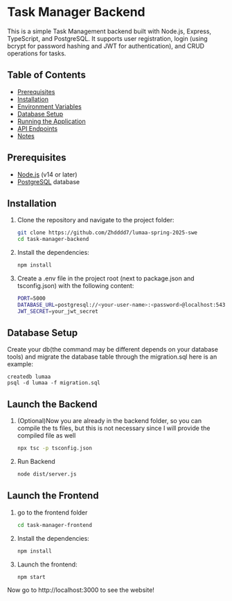 # Task Manager Backend

This is a simple Task Management backend built with Node.js, Express, TypeScript, and PostgreSQL. It supports user registration, login (using bcrypt for password hashing and JWT for authentication), and CRUD operations for tasks. 
## Table of Contents

- [Prerequisites](#prerequisites)
- [Installation](#installation)
- [Environment Variables](#environment-variables)
- [Database Setup](#database-setup)
- [Running the Application](#running-the-application)
- [API Endpoints](#api-endpoints)
- [Notes](#notes)

## Prerequisites

- [Node.js](https://nodejs.org/) (v14 or later)
- [PostgreSQL](https://www.postgresql.org/) database

## Installation

1. Clone the repository and navigate to the project folder:

   ```bash
   git clone https://github.com/Zhdddd7/lumaa-spring-2025-swe
   cd task-manager-backend
   ```
2. Install the dependencies:

   ```bash
   npm install
   ```
3. Create a .env file in the project root (next to package.json and tsconfig.json) with the following content:
    ```bash
    PORT=5000
    DATABASE_URL=postgresql://<your-user-name>:<password>@localhost:5432/<your-db-name>
    JWT_SECRET=your_jwt_secret
   ```

## Database Setup
Create your db(the command may be different depends on your database tools) and migrate the database table through the migration.sql
here is an example:
  ```
  createdb lumaa
  psql -d lumaa -f migration.sql
  ```
## Launch the Backend
1. (Optional)Now you are already in the backend folder, so you can compile the ts files, but this is not necessary since I will provide the compiled file as well

   ```bash
   npx tsc -p tsconfig.json
   ```
2. Run Backend
    ```bash
   node dist/server.js
   ```
## Launch the Frontend
1. go to the frontend folder
    ```bash
   cd task-manager-frontend
   ```
2. Install the dependencies:

   ```bash
   npm install
   ```
3. Launch the frontend:
    ```bash
   npm start
   ```
Now go to http://localhost:3000 to see the website!
  
